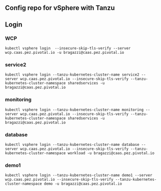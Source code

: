 ## Config repo for vSphere with Tanzu

## Login

### WCP
    kubectl vsphere login  --insecure-skip-tls-verify --server wcp.caas.pez.pivotal.io -u bragazzi@caas.pez.pivotal.io

### service2
    kubectl vsphere login --tanzu-kubernetes-cluster-name service2 --server wcp.caas.pez.pivotal.io --insecure-skip-tls-verify --tanzu-kubernetes-cluster-namespace sharedservices -u bragazzi@caas.pez.pivotal.io

### monitoring
    kubectl vsphere login --tanzu-kubernetes-cluster-name monitoring --server wcp.caas.pez.pivotal.io --insecure-skip-tls-verify --tanzu-kubernetes-cluster-namespace sharedservices -u bragazzi@caas.pez.pivotal.io

### database
    kubectl vsphere login --tanzu-kubernetes-cluster-name database --server wcp.caas.pez.pivotal.io --insecure-skip-tls-verify --tanzu-kubernetes-cluster-namespace workload -u bragazzi@caas.pez.pivotal.io

### demo1
    kubectl vsphere login --tanzu-kubernetes-cluster-name demo1 --server wcp.caas.pez.pivotal.io --insecure-skip-tls-verify --tanzu-kubernetes-cluster-namespace demo -u bragazzi@caas.pez.pivotal.io
